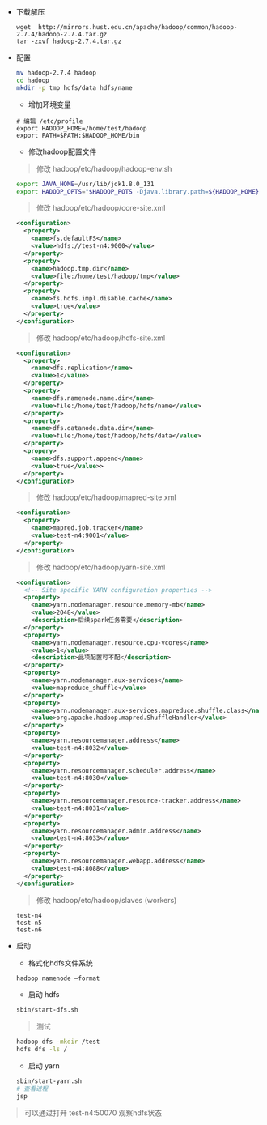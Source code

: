 - 下载解压
  ```
  wget  http://mirrors.hust.edu.cn/apache/hadoop/common/hadoop-2.7.4/hadoop-2.7.4.tar.gz
  tar -zxvf hadoop-2.7.4.tar.gz
  ```
- 配置
  ``` bash
  mv hadoop-2.7.4 hadoop
  cd hadoop
  mkdir -p tmp hdfs/data hdfs/name
  ```  

  - 增加环境变量
  
  ```
  # 编辑 /etc/profile
  export HADOOP_HOME=/home/test/hadoop
  export PATH=$PATH:$HADOOP_HOME/bin
  ``` 
  
  - 修改hadoop配置文件
  
  > 修改 hadoop/etc/hadoop/hadoop-env.sh
  
  ``` bash
  export JAVA_HOME=/usr/lib/jdk1.8.0_131
  export HADOOP_OPTS="$HADOOP_POTS -Djava.library.path=${HADOOP_HOME}/lib/native"
  ```
  
  > 修改 hadoop/etc/hadoop/core-site.xml
  
  ``` xml
  <configuration>
    <property>
      <name>fs.defaultFS</name>
      <value>hdfs://test-n4:9000</value>
    </property>
    <property>
      <name>hadoop.tmp.dir</name>
      <value>file:/home/test/hadoop/tmp</value>
    </property>
    <property>
      <name>fs.hdfs.impl.disable.cache</name>
      <value>true</value>
    </property>
  </configuration>

  ```
  > 修改 hadoop/etc/hadoop/hdfs-site.xml
  
  ``` xml
  <configuration>
    <property>
      <name>dfs.replication</name>
      <value>1</value>
    </property>
    <property>
      <name>dfs.namenode.name.dir</name>
      <value>file:/home/test/hadoop/hdfs/name</value>
    </property>
    <property>
      <name>dfs.datanode.data.dir</name>
      <value>file:/home/test/hadoop/hdfs/data</value>
    </property>
    <propery>
      <name>dfs.support.append</name>
      <value>true</value>>
    </property>
  </configuration>

  ```

  > 修改 hadoop/etc/hadoop/mapred-site.xml
  
  ``` xml
  <configuration>
    <property>
      <name>mapred.job.tracker</name>
      <value>test-n4:9001</value>
    </property>
  </configuration>

  ```
  
  >修改 hadoop/etc/hadoop/yarn-site.xml
  
  ``` xml
  <configuration>
    <!-- Site specific YARN configuration properties -->
    <property>
      <name>yarn.nodemanager.resource.memory-mb</name>
      <value>2048</value>
      <description>后续spark任务需要</description>
    </property>
    <property>
      <name>yarn.nodemanager.resource.cpu-vcores</name>
      <value>1</value>
      <description>此项配置可不配</description>
    </property>
    <property>
      <name>yarn.nodemanager.aux-services</name>
      <value>mapreduce_shuffle</value>
    </property>
    <property>
      <name>yarn.nodemanager.aux-services.mapreduce.shuffle.class</name>
      <value>org.apache.hadoop.mapred.ShuffleHandler</value>
    </property>
    <property>
      <name>yarn.resourcemanager.address</name>
      <value>test-n4:8032</value>
    </property>
    <property>
      <name>yarn.resourcemanager.scheduler.address</name>
      <value>test-n4:8030</value>
    </property>
    <property>
      <name>yarn.resourcemanager.resource-tracker.address</name>
      <value>test-n4:8031</value>
    </property>
    <property>
      <name>yarn.resourcemanager.admin.address</name>
      <value>test-n4:8033</value>
    </property>
    <property>
      <name>yarn.resourcemanager.webapp.address</name>
      <value>test-n4:8088</value>
    </property>
  </configuration>

  ```

  > 修改 hadoop/etc/hadoop/slaves (workers)
  
  ```
  test-n4
  test-n5
  test-n6
  ```
  
- 启动

  - 格式化hdfs文件系统

  ``` bash
  hadoop namenode –format
  ```

  - 启动 hdfs
  
  ``` bash
  sbin/start-dfs.sh
  ```  
  > 测试
  
  ``` bash
  hadoop dfs -mkdir /test
  hdfs dfs -ls /
  ```
  
  - 启动 yarn
  
  ``` bash
  sbin/start-yarn.sh
  # 查看进程
  jsp
  ```

 > 可以通过打开 test-n4:50070 观察hdfs状态  
  